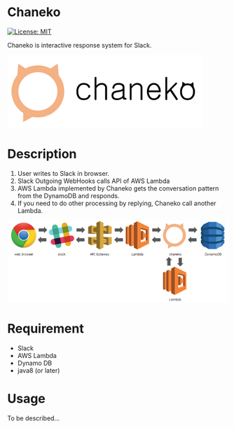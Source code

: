 Chaneko
==========
[![License: MIT](https://img.shields.io/badge/License-MIT-yellow.svg)](https://opensource.org/licenses/MIT)

Chaneko is interactive response system for Slack.

![chaneko](https://github.com/7tsuno/chaneko/blob/image/src/main/resources/image/chanekoLogo.png?raw=true)

Description
==========

1. User writes to Slack in browser.
1. Slack Outgoing WebHooks calls API of AWS Lambda
1. AWS Lambda implemented by Chaneko gets the conversation pattern from the DynamoDB and responds.
1. If you need to do other processing by replying, Chaneko call another Lambda.

![flow](https://github.com/7tsuno/chaneko/blob/image/src/main/resources/image/chanekoFlow.png?raw=true)

Requirement
==========

* Slack
* AWS Lambda
* Dynamo DB
* java8 (or later)

Usage
==========
To be described...
